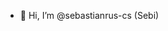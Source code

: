 - 👋 Hi, I’m @sebastianrus-cs (Sebi)

<!---
sebastianrus-cs/sebastianrus-cs is a ✨ special ✨ repository because its `README.md` (this file) appears on your GitHub profile.
You can click the Preview link to take a look at your changes.
--->
